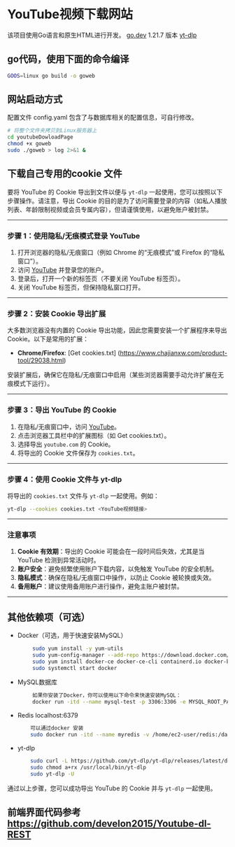 # YouTube视频下载网站
  该项目使用Go语言和原生HTML进行开发。
  [go.dev](https://go.dev/) 1.21.7 版本
  [yt-dlp ](https://github.com/yt-dlp/yt-dlp/releases/tag/2025.02.19)

## go代码，使用下面的命令编译

  ```bash
  GOOS=linux go build -o goweb
  ```
## 网站启动方式
  配置文件 config.yaml 包含了与数据库相关的配置信息，可自行修改。
  
  ```bash
  # 将整个文件夹拷贝到Linux服务器上
  cd youtubeDowloadPage
  chmod +x goweb 
  sudo ./goweb > log 2>&1 &
  ```



## 下载自己专用的cookie 文件
要将 YouTube 的 Cookie 导出到文件以便与 `yt-dlp` 一起使用，您可以按照以下步骤操作。请注意，导出 Cookie 的目的是为了访问需要登录的内容（如私人播放列表、年龄限制视频或会员专属内容），但请谨慎使用，以避免账户被封禁。

---

### **步骤 1：使用隐私/无痕模式登录 YouTube**
1. 打开浏览器的隐私/无痕窗口（例如 Chrome 的“无痕模式”或 Firefox 的“隐私窗口”）。
2. 访问 [YouTube](https://www.youtube.com) 并登录您的账户。
3. 登录后，打开一个新的标签页（不要关闭 YouTube 标签页）。
4. 关闭 YouTube 标签页，但保持隐私窗口打开。

---

### **步骤 2：安装 Cookie 导出扩展**
大多数浏览器没有内置的 Cookie 导出功能，因此您需要安装一个扩展程序来导出 Cookie。以下是常用的扩展：
- **Chrome/Firefox**: [Get cookies.txt] (https://www.chajianxw.com/product-tool/29038.html)

安装扩展后，确保它在隐私/无痕窗口中启用（某些浏览器需要手动允许扩展在无痕模式下运行）。

---

### **步骤 3：导出 YouTube 的 Cookie**
1. 在隐私/无痕窗口中，访问 [YouTube](https://www.youtube.com)。
2. 点击浏览器工具栏中的扩展图标（如 Get cookies.txt）。
3. 选择导出 `youtube.com` 的 Cookie。
4. 将导出的 Cookie 文件保存为 `cookies.txt`。

---

### **步骤 4：使用 Cookie 文件与 yt-dlp**
将导出的 `cookies.txt` 文件与 `yt-dlp` 一起使用。例如：
```bash
yt-dlp --cookies cookies.txt <YouTube视频链接>
```

---

### **注意事项**
1. **Cookie 有效期**：导出的 Cookie 可能会在一段时间后失效，尤其是当 YouTube 检测到异常活动时。
2. **账户安全**：避免频繁使用账户下载内容，以免触发 YouTube 的安全机制。
3. **隐私模式**：确保在隐私/无痕窗口中操作，以防止 Cookie 被轮换或失效。
4. **备用账户**：建议使用备用账户进行操作，避免主账户被封禁。

---

## 其他依赖项（可选）
  - Docker（可选，用于快速安装MySQL）
  ```bash
          sudo yum install -y yum-utils
          sudo yum-config-manager --add-repo https://download.docker.com/linux/centos/docker-ce.repo    
          sudo yum install docker-ce docker-ce-cli containerd.io docker-buildx-plugin docker-compose-plugin
          sudo systemctl start docker
  ```
  - MySQL数据库
  ```bash
          如果你安装了Docker，你可以使用以下命令来快速安装MySQL：
          docker run -itd --name mysql-test -p 3306:3306 -e MYSQL_ROOT_PASSWORD=123456 mysql
  ```
      
  - Redis localhost:6379
    ```bash
        可以通过docker 安装
        sudo docker run -itd --name myredis -v /home/ec2-user/redis:/data -p 6379:6379 redis
    ```
  - yt-dlp 
    ```bash
        sudo curl -L https://github.com/yt-dlp/yt-dlp/releases/latest/download/yt-dlp -o /usr/local/bin/yt-dlp
        sudo chmod a+rx /usr/local/bin/yt-dlp
        sudo yt-dlp -U
    ```


通过以上步骤，您可以成功导出 YouTube 的 Cookie 并与 `yt-dlp` 一起使用。
## 前端界面代码参考 https://github.com/develon2015/Youtube-dl-REST
